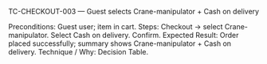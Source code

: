 TC-CHECKOUT-003 — Guest selects Crane-manipulator + Cash on delivery

Preconditions: Guest user; item in cart.
Steps:
Checkout → select Crane-manipulator.
Select Cash on delivery.
Confirm.
Expected Result: Order placed successfully; summary shows Crane-manipulator + Cash on delivery.
Technique / Why: Decision Table.
